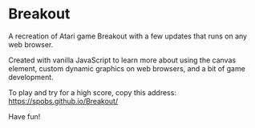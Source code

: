 # Breakout
A recreation of Atari game Breakout with a few updates that runs on any web browser. 

Created with vanilla JavaScript to learn more about using the canvas element, custom dynamic graphics on web browsers, and a bit of game development.

To play and try for a high score, copy this address: https://spobs.github.io/Breakout/

Have fun!
